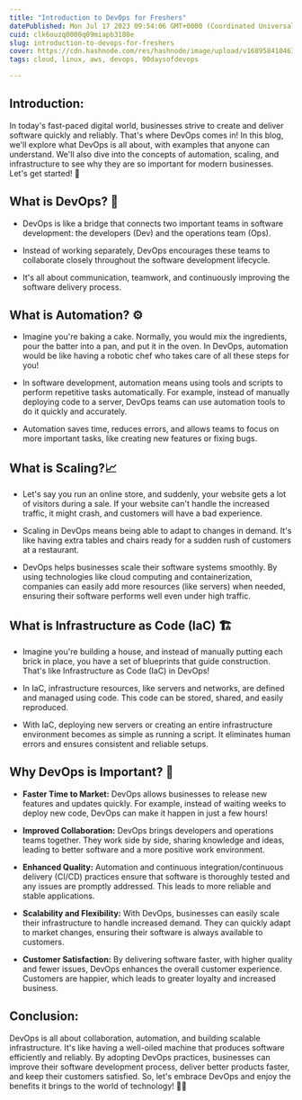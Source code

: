 ```yaml
---
title: "Introduction to DevOps for Freshers"
datePublished: Mon Jul 17 2023 09:54:06 GMT+0000 (Coordinated Universal Time)
cuid: clk6ouzq0000q09miapb3180e
slug: introduction-to-devops-for-freshers
cover: https://cdn.hashnode.com/res/hashnode/image/upload/v1689584104619/a130186b-ee13-40b4-b74c-2ae57fb72c1e.jpeg
tags: cloud, linux, aws, devops, 90daysofdevops

---
```


## **Introduction:**

In today's fast-paced digital world, businesses strive to create and deliver software quickly and reliably. That's where DevOps comes in! In this blog, we'll explore what DevOps is all about, with examples that anyone can understand. We'll also dive into the concepts of automation, scaling, and infrastructure to see why they are so important for modern businesses. Let's get started! 🌟

## **What is DevOps?** 🤔

* DevOps is like a bridge that connects two important teams in software development: the developers (Dev) and the operations team (Ops).
    
* Instead of working separately, DevOps encourages these teams to collaborate closely throughout the software development lifecycle.
    
* It's all about communication, teamwork, and continuously improving the software delivery process.
    

## **What is Automation?** ⚙️

* Imagine you're baking a cake. Normally, you would mix the ingredients, pour the batter into a pan, and put it in the oven. In DevOps, automation would be like having a robotic chef who takes care of all these steps for you!
    
* In software development, automation means using tools and scripts to perform repetitive tasks automatically. For example, instead of manually deploying code to a server, DevOps teams can use automation tools to do it quickly and accurately.
    
* Automation saves time, reduces errors, and allows teams to focus on more important tasks, like creating new features or fixing bugs.
    

## **What is Scaling?**📈

* Let's say you run an online store, and suddenly, your website gets a lot of visitors during a sale. If your website can't handle the increased traffic, it might crash, and customers will have a bad experience.
    
* Scaling in DevOps means being able to adapt to changes in demand. It's like having extra tables and chairs ready for a sudden rush of customers at a restaurant.
    
* DevOps helps businesses scale their software systems smoothly. By using technologies like cloud computing and containerization, companies can easily add more resources (like servers) when needed, ensuring their software performs well even under high traffic.
    

## **What is** Infrastructure as Code (IaC) 🏗️

* Imagine you're building a house, and instead of manually putting each brick in place, you have a set of blueprints that guide construction. That's like Infrastructure as Code (IaC) in DevOps!
    
* In IaC, infrastructure resources, like servers and networks, are defined and managed using code. This code can be stored, shared, and easily reproduced.
    
* With IaC, deploying new servers or creating an entire infrastructure environment becomes as simple as running a script. It eliminates human errors and ensures consistent and reliable setups.
    

## Why DevOps is Important? 🌟

* **Faster Time to Market:** DevOps allows businesses to release new features and updates quickly. For example, instead of waiting weeks to deploy new code, DevOps can make it happen in just a few hours!
    
* **Improved Collaboration:** DevOps brings developers and operations teams together. They work side by side, sharing knowledge and ideas, leading to better software and a more positive work environment.
    
* **Enhanced Quality:** Automation and continuous integration/continuous delivery (CI/CD) practices ensure that software is thoroughly tested and any issues are promptly addressed. This leads to more reliable and stable applications.
    
* **Scalability and Flexibility:** With DevOps, businesses can easily scale their infrastructure to handle increased demand. They can quickly adapt to market changes, ensuring their software is always available to customers.
    
* **Customer Satisfaction:** By delivering software faster, with higher quality and fewer issues, DevOps enhances the overall customer experience. Customers are happier, which leads to greater loyalty and increased business.
    

## **Conclusion:**

DevOps is all about collaboration, automation, and building scalable infrastructure. It's like having a well-oiled machine that produces software efficiently and reliably. By adopting DevOps practices, businesses can improve their software development process, deliver better products faster, and keep their customers satisfied. So, let's embrace DevOps and enjoy the benefits it brings to the world of technology! 🚀✨
